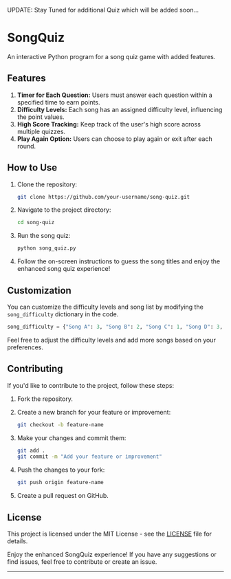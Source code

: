 UPDATE: Stay Tuned for additional Quiz which will be added soon...
# SongQuiz

An interactive Python program for a song quiz game with added features.

## Features

1. **Timer for Each Question:** Users must answer each question within a specified time to earn points.
2. **Difficulty Levels:** Each song has an assigned difficulty level, influencing the point values.
3. **High Score Tracking:** Keep track of the user's high score across multiple quizzes.
4. **Play Again Option:** Users can choose to play again or exit after each round.

## How to Use

1. Clone the repository:

   ```bash
   git clone https://github.com/your-username/song-quiz.git
   ```

2. Navigate to the project directory:

   ```bash
   cd song-quiz
   ```

3. Run the song quiz:

   ```bash
   python song_quiz.py
   ```

4. Follow the on-screen instructions to guess the song titles and enjoy the enhanced song quiz experience!

## Customization

You can customize the difficulty levels and song list by modifying the `song_difficulty` dictionary in the code.

```python
song_difficulty = {"Song A": 3, "Song B": 2, "Song C": 1, "Song D": 3, "Song E": 2}
```

Feel free to adjust the difficulty levels and add more songs based on your preferences.

## Contributing

If you'd like to contribute to the project, follow these steps:

1. Fork the repository.
2. Create a new branch for your feature or improvement:

   ```bash
   git checkout -b feature-name
   ```

3. Make your changes and commit them:

   ```bash
   git add .
   git commit -m "Add your feature or improvement"
   ```

4. Push the changes to your fork:

   ```bash
   git push origin feature-name
   ```

5. Create a pull request on GitHub.

## License

This project is licensed under the MIT License - see the [LICENSE](LICENSE) file for details.

Enjoy the enhanced SongQuiz experience! If you have any suggestions or find issues, feel free to contribute or create an issue.

---
